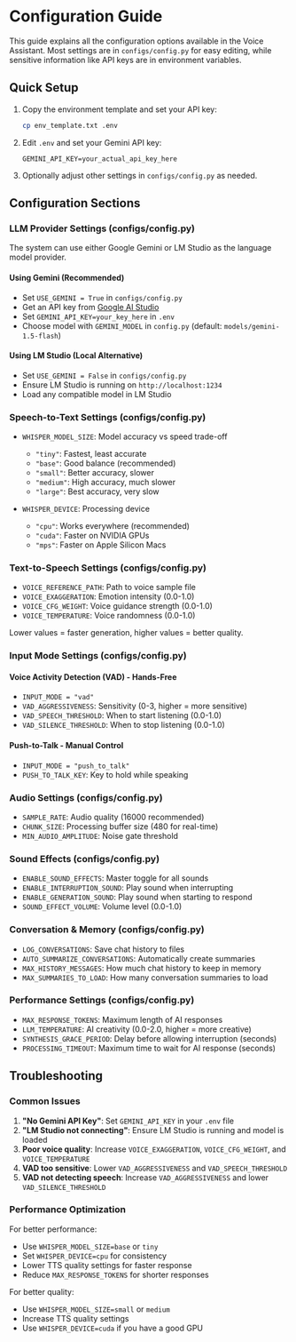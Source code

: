 # Configuration Guide

This guide explains all the configuration options available in the Voice Assistant. Most settings are in `configs/config.py` for easy editing, while sensitive information like API keys are in environment variables.

## Quick Setup

1. Copy the environment template and set your API key:
   ```bash
   cp env_template.txt .env
   ```

2. Edit `.env` and set your Gemini API key:
   ```
   GEMINI_API_KEY=your_actual_api_key_here
   ```

3. Optionally adjust other settings in `configs/config.py` as needed.

## Configuration Sections

### LLM Provider Settings (configs/config.py)

The system can use either Google Gemini or LM Studio as the language model provider.

#### Using Gemini (Recommended)
- Set `USE_GEMINI = True` in `configs/config.py`
- Get an API key from [Google AI Studio](https://ai.google.dev/)
- Set `GEMINI_API_KEY=your_key_here` in `.env`
- Choose model with `GEMINI_MODEL` in `config.py` (default: `models/gemini-1.5-flash`)

#### Using LM Studio (Local Alternative)
- Set `USE_GEMINI = False` in `configs/config.py`
- Ensure LM Studio is running on `http://localhost:1234`
- Load any compatible model in LM Studio

### Speech-to-Text Settings (configs/config.py)

- `WHISPER_MODEL_SIZE`: Model accuracy vs speed trade-off
  - `"tiny"`: Fastest, least accurate
  - `"base"`: Good balance (recommended)
  - `"small"`: Better accuracy, slower
  - `"medium"`: High accuracy, much slower
  - `"large"`: Best accuracy, very slow

- `WHISPER_DEVICE`: Processing device
  - `"cpu"`: Works everywhere (recommended)
  - `"cuda"`: Faster on NVIDIA GPUs
  - `"mps"`: Faster on Apple Silicon Macs

### Text-to-Speech Settings (configs/config.py)

- `VOICE_REFERENCE_PATH`: Path to voice sample file
- `VOICE_EXAGGERATION`: Emotion intensity (0.0-1.0)
- `VOICE_CFG_WEIGHT`: Voice guidance strength (0.0-1.0) 
- `VOICE_TEMPERATURE`: Voice randomness (0.0-1.0)

Lower values = faster generation, higher values = better quality.

### Input Mode Settings (configs/config.py)

#### Voice Activity Detection (VAD) - Hands-Free
- `INPUT_MODE = "vad"`
- `VAD_AGGRESSIVENESS`: Sensitivity (0-3, higher = more sensitive)
- `VAD_SPEECH_THRESHOLD`: When to start listening (0.0-1.0)
- `VAD_SILENCE_THRESHOLD`: When to stop listening (0.0-1.0)

#### Push-to-Talk - Manual Control
- `INPUT_MODE = "push_to_talk"`
- `PUSH_TO_TALK_KEY`: Key to hold while speaking

### Audio Settings (configs/config.py)

- `SAMPLE_RATE`: Audio quality (16000 recommended)
- `CHUNK_SIZE`: Processing buffer size (480 for real-time)
- `MIN_AUDIO_AMPLITUDE`: Noise gate threshold

### Sound Effects (configs/config.py)

- `ENABLE_SOUND_EFFECTS`: Master toggle for all sounds
- `ENABLE_INTERRUPTION_SOUND`: Play sound when interrupting
- `ENABLE_GENERATION_SOUND`: Play sound when starting to respond
- `SOUND_EFFECT_VOLUME`: Volume level (0.0-1.0)

### Conversation & Memory (configs/config.py)

- `LOG_CONVERSATIONS`: Save chat history to files
- `AUTO_SUMMARIZE_CONVERSATIONS`: Automatically create summaries
- `MAX_HISTORY_MESSAGES`: How much chat history to keep in memory
- `MAX_SUMMARIES_TO_LOAD`: How many conversation summaries to load

### Performance Settings (configs/config.py)

- `MAX_RESPONSE_TOKENS`: Maximum length of AI responses
- `LLM_TEMPERATURE`: AI creativity (0.0-2.0, higher = more creative)
- `SYNTHESIS_GRACE_PERIOD`: Delay before allowing interruption (seconds)
- `PROCESSING_TIMEOUT`: Maximum time to wait for AI response (seconds)

## Troubleshooting

### Common Issues

1. **"No Gemini API Key"**: Set `GEMINI_API_KEY` in your `.env` file
2. **"LM Studio not connecting"**: Ensure LM Studio is running and model is loaded
3. **Poor voice quality**: Increase `VOICE_EXAGGERATION`, `VOICE_CFG_WEIGHT`, and `VOICE_TEMPERATURE`
4. **VAD too sensitive**: Lower `VAD_AGGRESSIVENESS` and `VAD_SPEECH_THRESHOLD`
5. **VAD not detecting speech**: Increase `VAD_AGGRESSIVENESS` and lower `VAD_SILENCE_THRESHOLD`

### Performance Optimization

For better performance:
- Use `WHISPER_MODEL_SIZE=base` or `tiny`
- Set `WHISPER_DEVICE=cpu` for consistency
- Lower TTS quality settings for faster response
- Reduce `MAX_RESPONSE_TOKENS` for shorter responses

For better quality:
- Use `WHISPER_MODEL_SIZE=small` or `medium`
- Increase TTS quality settings
- Use `WHISPER_DEVICE=cuda` if you have a good GPU 